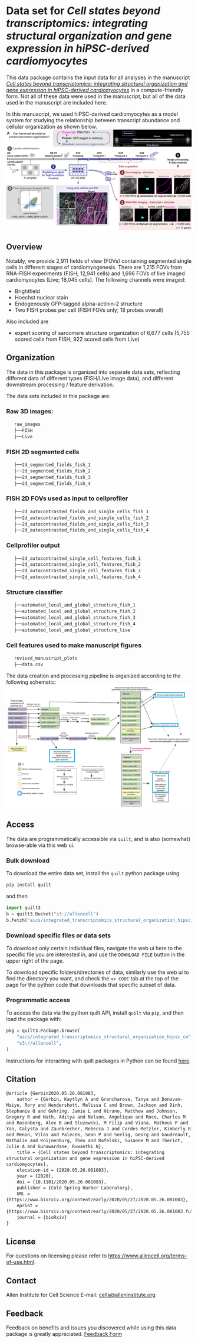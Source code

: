 # Data set for _Cell states beyond transcriptomics: integrating structural organization and gene expression in hiPSC-derived cardiomyocytes_

This data package contains the input data for all analyses in the manuscript [_Cell states beyond transcriptomics: integrating structural organization and gene expression in hiPSC-derived cardiomyocytes_](https://www.biorxiv.org/content/10.1101/2020.05.26.081083v1) in a compute-friendly form.
Not all of these data were used in the manuscript, but all of the data used in the manuscript are included here.

In this manuscript, we used hiPSC-derived cardiomyocytes as a model system for studying the relationship between transcript abundance and cellular organization as shown below.
![fig1](resources/quilt_data_package_schematic_fig1.png)

## Overview
Notably, we provide 2,911 fields of view (FOVs) containing segmented single cells in different stages of cardiomyogenesis. There are 1,215 FOVs 
from RNA-FISH experiments (FISH; 12,941 cells) and 1,696 FOVs of live imaged cardiomyocytes (Live; 18,045 cells). The following channels were imaged:
- Brightfield
- Hoechst nuclear stain
- Endogenously GFP-tagged alpha-actinin-2 structure
- Two FISH probes per cell (FISH FOVs only; 18 probes overall)

Also included are
- expert scoring of sarcomere structure organization of 6,677 cells (5,755 scored cells from FISH; 922 scored cells from Live)

## Organization
The data in this package is organized into separate data sets, reflecting different data of different types (FISH/Live image data), and different downstream processing / feature derivation.

The data sets included in this package are:

### Raw 3D images:

```bash
   raw_images
   ├──FISH 
   ├──Live 
```

### FISH 2D segmented cells
```bash
   ├──2d_segmented_fields_fish_1 
   ├──2d_segmented_fields_fish_2
   ├──2d_segmented_fields_fish_3
   ├──2d_segmented_fields_fish_4
```

### FISH 2D FOVs used as input to cellprofiler
```bash
   ├──2d_autocontrasted_fields_and_single_cells_fish_1
   ├──2d_autocontrasted_fields_and_single_cells_fish_2
   ├──2d_autocontrasted_fields_and_single_cells_fish_3
   ├──2d_autocontrasted_fields_and_single_cells_fish_4
```


### Cellprofiler output
```bash
   ├──2d_autocontrasted_single_cell_features_fish_1
   ├──2d_autocontrasted_single_cell_features_fish_2
   ├──2d_autocontrasted_single_cell_features_fish_3
   ├──2d_autocontrasted_single_cell_features_fish_4
```

### Structure classifier
```bash
   ├──automated_local_and_global_structure_fish_1
   ├──automated_local_and_global_structure_fish_2
   ├──automated_local_and_global_structure_fish_3
   ├──automated_local_and_global_structure_fish_4
   ├──automated_local_and_global_structure_live
```

### Cell features used to make manuscript figures
```bash
   revised_manuscript_plots
   ├──data.csv
```

The data creation and processing pipeline is organized according to the following schematic:
![Data pipeline schematic](resources/Website_schematic_data_flow_20200310_v2.png)


## Access
The data are programmatically accessible via `quilt`, and is also (somewhat) browse-able via this web ui.

### Bulk download
To download the entire data set, install the `quilt` python package using
```bash
pip install quilt
```
and then
```python
import quilt3
b = quilt3.Bucket("s3://allencell")
b.fetch("aics/integrated_transcriptomics_structural_organization_hipsc_cm/", "./")
```

### Download specific files or data sets
To download only certain individual files, navigate the web ui here to the specific file you are interested in, and use the `DOWNLOAD FILE` button in the upper right of the page.

To download specific folders/directories of data, similarly use the web ui to find the directory you want, and check the `<> CODE` tab at the top of the page for the python code that downloads that specific subset of data.

### Programmatic access
To access the data via the python quilt API, install `quilt` via `pip`, and then load the package with:

```python
pkg = quilt3.Package.browse(
    "aics/integrated_transcriptomics_structural_organization_hipsc_cm",
    "s3://allencell",
)
```
Instructions for interacting with quilt packages in Python can be found [here](https://docs.quiltdata.com/walkthrough/getting-data-from-a-package).

## Citation
```
@article {Gerbin2020.05.26.081083,
	author = {Gerbin, Kaytlyn A and Grancharova, Tanya and Donovan-Maiye, Rory and Hendershott, Melissa C and Brown, Jackson and Dinh, Stephanie Q and Gehring, Jamie L and Hirano, Matthew and Johnson, Gregory R and Nath, Aditya and Nelson, Angelique and Roco, Charles M and Rosenberg, Alex B and Sluzewski, M Filip and Viana, Matheus P and Yan, Calysta and Zaunbrecher, Rebecca J and Cordes Metzler, Kimberly R and Menon, Vilas and Palecek, Sean P and Seelig, Georg and Gaudreault, Nathalie and Knijnenburg, Theo and Rafelski, Susanne M and Theriot, Julie A and Gunawardane, Ruwanthi N},
	title = {Cell states beyond transcriptomics: integrating structural organization and gene expression in hiPSC-derived cardiomyocytes},
	elocation-id = {2020.05.26.081083},
	year = {2020},
	doi = {10.1101/2020.05.26.081083},
	publisher = {Cold Spring Harbor Laboratory},
	URL = {https://www.biorxiv.org/content/early/2020/05/27/2020.05.26.081083},
	eprint = {https://www.biorxiv.org/content/early/2020/05/27/2020.05.26.081083.full.pdf},
	journal = {bioRxiv}
}
```

## License
For questions on licensing please refer to https://www.allencell.org/terms-of-use.html.

## Contact
Allen Institute for Cell Science E-mail: cells@alleninstitute.org

## Feedback
Feedback on benefits and issues you discovered while using this data package is greatly appreciated. [Feedback Form](https://forms.gle/GUBC3zU5kuA8wyS17)
